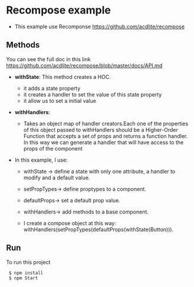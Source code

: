 # Recompose example

- This example use Recomponse https://github.com/acdlite/recompose

## Methods
You can see the full doc in this link https://github.com/acdlite/recompose/blob/master/docs/API.md

- **withState**: This method creates a HOC.
  - it adds a state property
  - it creates a handler to set the value of this state property
  - it allow us to set a initial value

- **withHandlers**:
  - Takes an object map of handler creators.Each one of the properties of this object passed to withHandlers should be a Higher-Order Function that accepts a set of props and returns a function handler. In this way we can generate a handler that will have access to the props of the component

- In this example, I use:
  - withState   -> define a state with only one attribute, a handler to modify and a default value.
  - setPropTypes-> define proptypes to a component.
  - defaultProps-> set a default prop value.
  - withHandlers-> add methods to a base component.
  
  - I create a compose object at this way: withHandlers(setPropTypes(defaultProps(withState(Button))).

## Run
To run this project

  ```js
   $ npm install
   $ npm Start
  ```   
